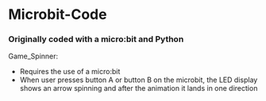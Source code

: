 # Microbit-Code

### Originally coded with a micro:bit and Python

Game_Spinner:
- Requires the use of a micro:bit
- When user presses button A or button B on the microbit, the LED display shows an arrow spinning and after the animation it lands in one direction

